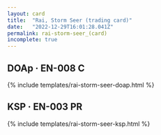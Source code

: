 ```yaml
---
layout: card
title:  "Rai, Storm Seer (trading card)"
date:   "2022-12-29T16:01:28.041Z"
permalink: rai-storm-seer_(card)
incomplete: true
---
```


## DOAp &middot; EN-008 C

{% include templates/rai-storm-seer-doap.html %}


## KSP &middot; EN-003 PR

{% include templates/rai-storm-seer-ksp.html %}
